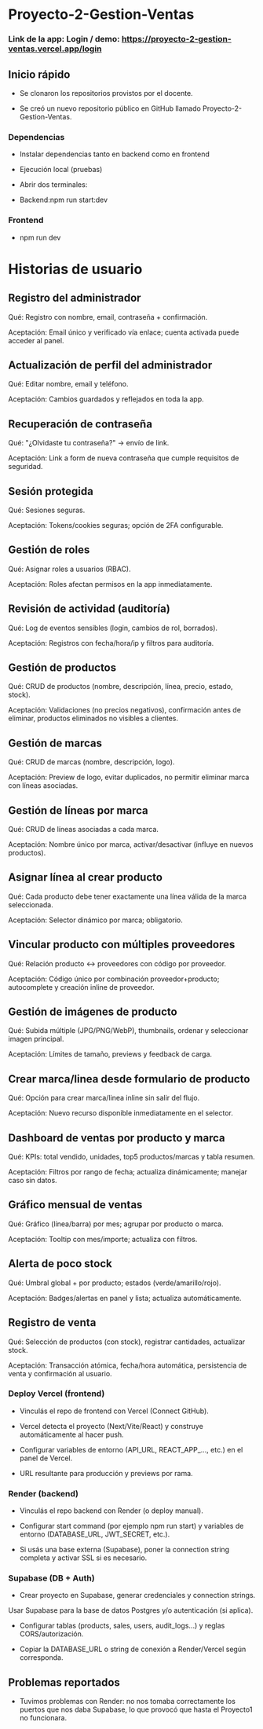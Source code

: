 # Proyecto-2-Gestion-Ventas
### Link de la app: Login / demo: https://proyecto-2-gestion-ventas.vercel.app/login

## Inicio rápido

- Se clonaron los repositorios provistos por el docente.

- Se creó un nuevo repositorio público en GitHub llamado Proyecto-2-Gestion-Ventas.

### Dependencias

- Instalar dependencias tanto en backend como en frontend

- Ejecución local (pruebas)

- Abrir dos terminales:

- Backend:npm run start:dev

### Frontend

- npm run dev

# Historias de usuario
## Registro del administrador

Qué: Registro con nombre, email, contraseña + confirmación.

Aceptación: Email único y verificado vía enlace; cuenta activada puede acceder al panel.

## Actualización de perfil del administrador

Qué: Editar nombre, email y teléfono.

Aceptación: Cambios guardados y reflejados en toda la app.

## Recuperación de contraseña

Qué: "¿Olvidaste tu contraseña?" → envío de link.

Aceptación: Link a form de nueva contraseña que cumple requisitos de seguridad.

## Sesión protegida

Qué: Sesiones seguras.

Aceptación: Tokens/cookies seguras; opción de 2FA configurable.

## Gestión de roles

Qué: Asignar roles a usuarios (RBAC).

Aceptación: Roles afectan permisos en la app inmediatamente.

## Revisión de actividad (auditoría)

Qué: Log de eventos sensibles (login, cambios de rol, borrados).

Aceptación: Registros con fecha/hora/ip y filtros para auditoría.

## Gestión de productos

Qué: CRUD de productos (nombre, descripción, línea, precio, estado, stock).

Aceptación: Validaciones (no precios negativos), confirmación antes de eliminar, productos eliminados no visibles a clientes.

## Gestión de marcas

Qué: CRUD de marcas (nombre, descripción, logo).

Aceptación: Preview de logo, evitar duplicados, no permitir eliminar marca con líneas asociadas.

## Gestión de líneas por marca

Qué: CRUD de líneas asociadas a cada marca.

Aceptación: Nombre único por marca, activar/desactivar (influye en nuevos productos).

## Asignar línea al crear producto

Qué: Cada producto debe tener exactamente una línea válida de la marca seleccionada.

Aceptación: Selector dinámico por marca; obligatorio.

## Vincular producto con múltiples proveedores

Qué: Relación producto ↔ proveedores con código por proveedor.

Aceptación: Código único por combinación proveedor+producto; autocomplete y creación inline de proveedor.

## Gestión de imágenes de producto

Qué: Subida múltiple (JPG/PNG/WebP), thumbnails, ordenar y seleccionar imagen principal.

Aceptación: Límites de tamaño, previews y feedback de carga.

## Crear marca/linea desde formulario de producto

Qué: Opción para crear marca/linea inline sin salir del flujo.

Aceptación: Nuevo recurso disponible inmediatamente en el selector.

## Dashboard de ventas por producto y marca

Qué: KPIs: total vendido, unidades, top5 productos/marcas y tabla resumen.

Aceptación: Filtros por rango de fecha; actualiza dinámicamente; manejar caso sin datos.

## Gráfico mensual de ventas

Qué: Gráfico (línea/barra) por mes; agrupar por producto o marca.

Aceptación: Tooltip con mes/importe; actualiza con filtros.

## Alerta de poco stock

Qué: Umbral global + por producto; estados (verde/amarillo/rojo).

Aceptación: Badges/alertas en panel y lista; actualiza automáticamente.

## Registro de venta

Qué: Selección de productos (con stock), registrar cantidades, actualizar stock.

Aceptación: Transacción atómica, fecha/hora automática, persistencia de venta y confirmación al usuario.

### Deploy Vercel (frontend)

- Vinculás el repo de frontend con Vercel (Connect GitHub).

- Vercel detecta el proyecto (Next/Vite/React) y construye automáticamente al hacer push.

- Configurar variables de entorno (API_URL, REACT_APP_..., etc.) en el panel de Vercel.

- URL resultante para producción y previews por rama.

### Render (backend)

- Vinculás el repo backend con Render (o deploy manual).

- Configurar start command (por ejemplo npm run start) y variables de entorno (DATABASE_URL, JWT_SECRET, etc.).

- Si usás una base externa (Supabase), poner la connection string completa y activar SSL si es necesario.

### Supabase (DB + Auth)

- Crear proyecto en Supabase, generar credenciales y connection strings.

 Usar Supabase para la base de datos Postgres y/o autenticación (si aplica).

- Configurar tablas (products, sales, users, audit_logs...) y reglas CORS/autorización.

- Copiar la DATABASE_URL o string de conexión a Render/Vercel según corresponda.

## Problemas reportados

- Tuvimos problemas con Render: no nos tomaba correctamente los puertos que nos daba Supabase, lo que provocó que hasta el Proyecto1 no funcionara.

